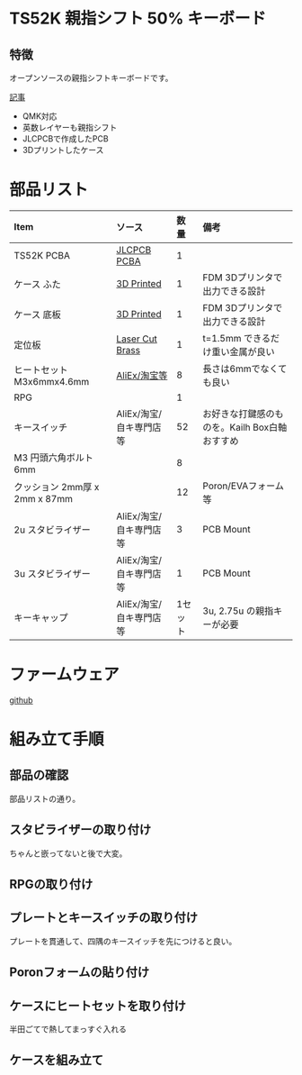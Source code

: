 # TS52K 親指シフト 50% キーボード

## 特徴

オープンソースの親指シフトキーボードです。

[記事](https://qiita.com/sadaoikebe/items/e3715383058286457a23)

* QMK対応
* 英数レイヤーも親指シフト
* JLCPCBで作成したPCB
* 3Dプリントしたケース

# 部品リスト

Item |ソース | 数量 |  備考
:--- | :--- | :--- | :---
TS52K PCBA | [JLCPCB PCBA](pcb/) | 1 |
ケース ふた | [3D Printed](case/) | 1 | FDM 3Dプリンタで出力できる設計
ケース 底板 | [3D Printed](case/) | 1 | FDM 3Dプリンタで出力できる設計
定位板 | [Laser Cut Brass](case/) | 1 | t=1.5mm できるだけ重い金属が良い
ヒートセット M3x6mmx4.6mm | [AliEx/淘宝等](https://www.aliexpress.com/item/1005002288716120.html) | 8 | 長さは6mmでなくても良い
RPG | | 1 |
キースイッチ | AliEx/淘宝/自キ専門店等 | 52 | お好きな打鍵感のものを。Kailh Box白軸おすすめ
M3 円頭六角ボルト 6mm | | 8 |
クッション 2mm厚 x 2mm x 87mm | | 12 | Poron/EVAフォーム等
2u スタビライザー | AliEx/淘宝/自キ専門店等 | 3 | PCB Mount
3u スタビライザー | AliEx/淘宝/自キ専門店等 | 1 | PCB Mount
キーキャップ | AliEx/淘宝/自キ専門店等 | 1セット | 3u, 2.75u の親指キーが必要

# ファームウェア

[github](https://github.com/sadaoikebe/qmk_firmware/tree/master/keyboards/ts52k)

# 組み立て手順

## 部品の確認
部品リストの通り。

## スタビライザーの取り付け
ちゃんと嵌ってないと後で大変。

## RPGの取り付け

## プレートとキースイッチの取り付け
プレートを貫通して、四隅のキースイッチを先につけると良い。

## Poronフォームの貼り付け

## ケースにヒートセットを取り付け
半田ごてで熱してまっすぐ入れる

## ケースを組み立て



